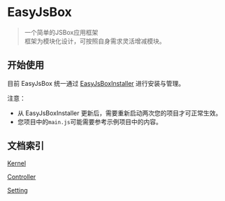 # EasyJsBox

> 一个简单的JSBox应用框架  
> 框架为模块化设计，可按照自身需求灵活增减模块。

## 开始使用

目前 EasyJsBox 统一通过 [EasyJsBoxInstaller](https://github.com/ipuppet/EasyJsBoxInstaller) 进行安装与管理。

注意：

- 从 EasyJsBoxInstaller 更新后，需要重新启动两次您的项目才可正常生效。
- 您项目中的`main.js`可能需要参考示例项目中的内容。

## 文档索引

[Kernel](./kernel.md)

[Controller](./controller.md)

[Setting](./setting.md)